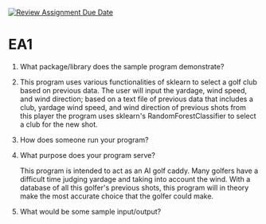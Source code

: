 [![Review Assignment Due Date](https://classroom.github.com/assets/deadline-readme-button-24ddc0f5d75046c5622901739e7c5dd533143b0c8e959d652212380cedb1ea36.svg)](https://classroom.github.com/a/FJiO-WNb)
# EA1

1. What package/library does the sample program demonstrate?
2. 
   This program uses various functionalities of sklearn to select a golf club based on previous data. The user will input the yardage, wind speed, and wind direction; based on a text file of previous data that includes a club, yardage wind speed, and wind direction of previous shots from this player the program uses sklearn's RandomForestClassifier to select a club for the new shot.

3. How does someone run your program?
   
4. What purpose does your program serve?

   This program is intended to act as an AI golf caddy. Many golfers have a difficult time judging yardage and taking into account the wind. With a database of all this golfer's previous shots, this program will in theory make the most accurate choice that the golfer could make.

5. What would be some sample input/output?
